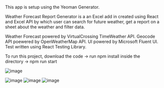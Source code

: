 This app is setup using the Yeoman Generator.

Weather Forecast Report Generator is a an Excel add in created using React and Excel API by which user can search for future weather, get a report on a sheet about the weather and filter data.

Weather Forecast powered by VirtualCrossing TimeWeather API.
Geocode API poewered by OpenWeatherMap API.
UI powered by Microsoft Fluent UI.
Test written using React Testing Library.


To run this project, download the code -> run npm install inside the directory -> npm run start

![image](https://user-images.githubusercontent.com/21171567/200199387-09071fe4-2140-45fc-bbfd-20c32d271967.png)

![image](https://user-images.githubusercontent.com/21171567/200199293-74b95055-1c17-4ac6-8332-ec26391391e7.png)
![image](https://user-images.githubusercontent.com/21171567/200199307-97155b4f-9b1e-4276-8429-6313ded0cfb8.png)
![image](https://user-images.githubusercontent.com/21171567/200199349-a87d0881-d799-4581-a4a3-cdc7b035705a.png)
